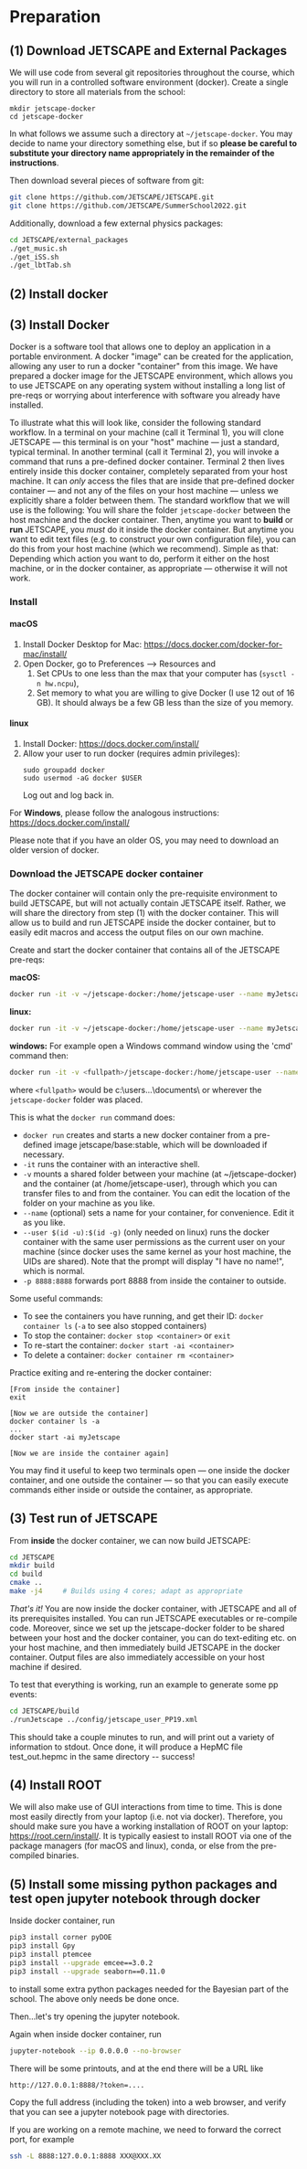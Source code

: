 # Preparation


## (1) Download JETSCAPE and External Packages

We will use code from several git repositories throughout the course, 
which you will run in a controlled software environment (docker). 
Create a single directory to store all materials from the school:
```
mkdir jetscape-docker
cd jetscape-docker
```

In what follows we assume such a directory at `~/jetscape-docker`. You may decide to name your directory something else,
but if so **please be careful to substitute your directory name appropriately in the remainder of the instructions**.

Then download several pieces of software from git:
```bash
git clone https://github.com/JETSCAPE/JETSCAPE.git
git clone https://github.com/JETSCAPE/SummerSchool2022.git

```

Additionally, download a few external physics packages:
```bash
cd JETSCAPE/external_packages
./get_music.sh
./get_iSS.sh
./get_lbtTab.sh
```

## (2) Install docker

## (3) Install Docker

Docker is a software tool that allows one to deploy an application in a portable environment. 
A docker "image" can be created for the application, allowing any user to run a docker "container" from this image.
We have prepared a docker image for the JETSCAPE environment, which allows you to use JETSCAPE on any operating system without
installing a long list of pre-reqs or worrying about interference with software you already have installed.

To illustrate what this will look like, consider the following standard workflow. 
In a terminal on your machine (call it Terminal 1), you will clone JETSCAPE &mdash; this terminal is on your "host" machine &mdash; 
just a standard, typical terminal. In another terminal (call it Terminal 2), you will invoke a command that runs a pre-defined docker container. 
Terminal 2 then lives entirely inside this docker container, completely separated from your host machine. It can *only* access the files that 
are inside that pre-defined docker container &mdash; and not any of the files on your host machine &mdash; unless we explicitly share a 
folder between them. The standard workflow that we will use is the following: You will share the folder `jetscape-docker` between the 
host machine and the docker container. Then, anytime you want to **build** or **run** JETSCAPE, you *must* do it inside the docker container. 
But anytime you want to edit text files (e.g. to construct your own configuration file), you can do this from your 
host machine (which we recommend). Simple as that: Depending which action you want to do, perform it either on the host machine, 
or in the docker container, as appropriate &mdash; otherwise it will not work.

### Install

#### macOS

1. Install Docker Desktop for Mac: https://docs.docker.com/docker-for-mac/install/
2. Open Docker, go to Preferences --> Resources and 
    1. Set CPUs to one less than the max that your computer has (`sysctl -n hw.ncpu`),
    2. Set memory to what you are willing to give Docker (I use 12 out of 16 GB). It should always be a few GB
       less than the size of you memory.

#### linux

1. Install Docker: https://docs.docker.com/install/
2. Allow your user to run docker (requires admin privileges): 
    ```
    sudo groupadd docker
    sudo usermod -aG docker $USER
    ```
    Log out and log back in.
    
For **Windows**, please follow the analogous instructions: https://docs.docker.com/install/

Please note that if you have an older OS, you may need to download an older version of docker.

### Download the JETSCAPE docker container

The docker container will contain only the pre-requisite environment to build JETSCAPE, but will not actually contain JETSCAPE itself. 
Rather, we will share the directory from step (1) with the docker container. 
This will allow us to build and run JETSCAPE inside the docker container, but to easily edit macros and access the output files on our own machine. 

Create and start the docker container that contains all of the JETSCAPE pre-reqs: 

**macOS:**
```bash
docker run -it -v ~/jetscape-docker:/home/jetscape-user --name myJetscape -p 8888:8888 jetscape/base:stable
```

**linux:**
```bash
docker run -it -v ~/jetscape-docker:/home/jetscape-user --name myJetscape -p 8888:8888 --user $(id -u):$(id -g) jetscape/base:stable
```

**windows:**
For example open a Windows command window using the 'cmd' command then:
```bash
docker run -it -v <fullpath>/jetscape-docker:/home/jetscape-user --name myJetscape -p 8888:8888 jetscape/base:stable
```
where `<fullpath>` would be c:\users\...\documents\ or wherever the `jetscape-docker` folder was placed.

This is what the `docker run` command does:
- `docker run` creates and starts a new docker container from a pre-defined image jetscape/base:stable, which will be downloaded if necessary.
- `-it` runs the container with an interactive shell.
- `-v` mounts a shared folder between your machine (at ~/jetscape-docker) and the container (at /home/jetscape-user), through which you can transfer files to and from the container. You can edit the location of the folder on your machine as you like.
- `--name` (optional) sets a name for your container, for convenience. Edit it as you like.
- `--user $(id -u):$(id -g)` (only needed on linux) runs the docker container with the same user permissions as the current user on your machine (since docker uses the same kernel as your host machine, the UIDs are shared). Note that the prompt will display "I have no name!", which is normal.
- `-p 8888:8888` forwards port 8888 from inside the container to outside.

Some useful commands:
- To see the containers you have running, and get their ID: `docker container ls` (`-a` to see also stopped containers)
- To stop the container: `docker stop <container>` or `exit`
- To re-start the container: `docker start -ai <container>`
- To delete a container: `docker container rm <container>`

Practice exiting and re-entering the docker container:
```
[From inside the container]
exit

[Now we are outside the container]
docker container ls -a
...
docker start -ai myJetscape

[Now we are inside the container again]
```

You may find it useful to keep two terminals open — one inside the docker container, and one outside the container —
so that you can easily execute commands either inside or outside the container, as appropriate.

## (3) Test run of JETSCAPE 

From **inside** the docker container, we can now build JETSCAPE:
```bash
cd JETSCAPE
mkdir build
cd build
cmake ..
make -j4     # Builds using 4 cores; adapt as appropriate
```

*That's it!* You are now inside the docker container, with JETSCAPE and all of its prerequisites installed. 
You can run JETSCAPE executables or re-compile code. Moreover, since we set up the jetscape-docker folder to be shared between your 
host and the docker container, you can do text-editing etc. on your host machine, and then immediately build JETSCAPE in the docker container. 
Output files are also immediately accessible on your host machine if desired.

To test that everything is working, run an example to generate some pp events:
```bash
cd JETSCAPE/build
./runJetscape ../config/jetscape_user_PP19.xml
```

This should take a couple minutes to run, and will print out a variety of information to stdout.
Once done, it will produce a HepMC file test_out.hepmc in the same directory -- success!

## (4) Install ROOT

We will also make use of GUI interactions from time to time. 
This is done most easily directly from your laptop (i.e. not via docker).
Therefore, you should make sure you have a working installation of ROOT on your laptop:
https://root.cern/install/. It is typically easiest to install ROOT via one of the package managers (for macOS
and linux), conda, or else from the pre-compiled binaries.


## (5) Install some missing python packages and test open jupyter notebook through docker

Inside docker container, run
```bash
pip3 install corner pyDOE
pip3 install Gpy
pip3 install ptemcee
pip3 install --upgrade emcee==3.0.2
pip3 install --upgrade seaborn==0.11.0
```
to install some extra python packages needed for the Bayesian part of the school.  The above only needs be done once.

Then...let's try opening the jupyter notebook.

Again when inside docker container, run
````bash
jupyter-notebook --ip 0.0.0.0 --no-browser
````

There will be some printouts, and at the end there will be a URL like

````
http://127.0.0.1:8888/?token=....
````

Copy the full address (including the token) into a web browser, and verify that you can see a jupyter notebook page with directories.

If you are working on a remote machine, we need to forward the correct port, for example

````bash
ssh -L 8888:127.0.0.1:8888 XXX@XXX.XX
````




